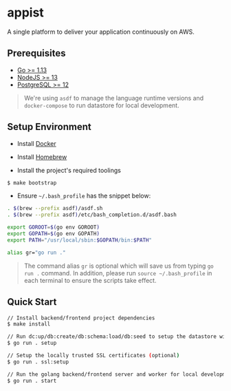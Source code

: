 # appist

A single platform to deliver your application continuously on AWS.

## Prerequisites

- [Go >= 1.13](https://golang.org/dl/)
- [NodeJS >= 13](https://nodejs.org/en/download/)
- [PostgreSQL >= 12](https://www.postgresql.org/download/)

> We're using `asdf` to manage the language runtime versions and `docker-compose` to run datastore for local development.

## Setup Environment

- Install [Docker](https://www.docker.com/products/docker-desktop)

- Install [Homebrew](https://brew.sh/)

- Install the project's required toolings

```sh
$ make bootstrap
```

- Ensure `~/.bash_profile` has the snippet below:

```sh
. $(brew --prefix asdf)/asdf.sh
. $(brew --prefix asdf)/etc/bash_completion.d/asdf.bash

export GOROOT=$(go env GOROOT)
export GOPATH=$(go env GOPATH)
export PATH="/usr/local/sbin:$GOPATH/bin:$PATH"

alias gr="go run ."
```

> The command alias `gr` is optional which will save us from typing `go run .` command. In addition, please run `source ~/.bash_profile` in each terminal to ensure the scripts take effect.

## Quick Start

```sh
// Install backend/frontend project dependencies
$ make install

// Run dc:up/db:create/db:schema:load/db:seed to setup the datastore with seed data
$ go run . setup

// Setup the locally trusted SSL certificates (optional)
$ go run . ssl:setup

// Run the golang backend/frontend server and worker for local development
$ go run . start
```
